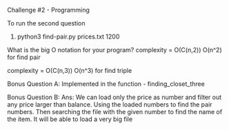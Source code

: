 Challenge #2 - Programming

To run the second question
1. python3 find-pair.py prices.txt 1200


What is the big O notation for your program? 
complexity = O(C(n,2))
           O(n^2) for find pair
           
complexity = O(C(n,3))
           O(n^3) for find triple

Bonus Question A:
Implemented in the function - finding_closet_three

Bonus Question B:
Ans: We can load only the price as number and filter out any price larger 
than balance. Using the loaded numbers to find the pair numbers. Then 
searching the file with the given number to find the name of the item. 
It will be able to load a very big file
